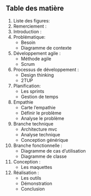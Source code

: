 ## Table des matière
1. Liste des figures:
2. Remerciement :
3. Introduction :
4. Problématique:
     - Besoin
     - Diagramme de contexte
5. Développement agile :
      - Méthode agile
      - Scrum
6. Processus de développement :
      - Design thinking
      - 2TUP
7. Planification:
      - Les sprints
      - Gestion de temps
8. Empathie
      - Carte l’empathie
      - Définir le problème
      - Analyse le problème
9. Branche technique
      - Architecture mvc
      - Analyse technique
      - Conception générique
10. Branche fonctionnelle :
      - Diagramme de cas d’utilisation
      - Diagramme de classe
11. Conception :
      - Les maquettes
12. Réalisation :
      - Les outils
      - Démonstration
      - Conclusion